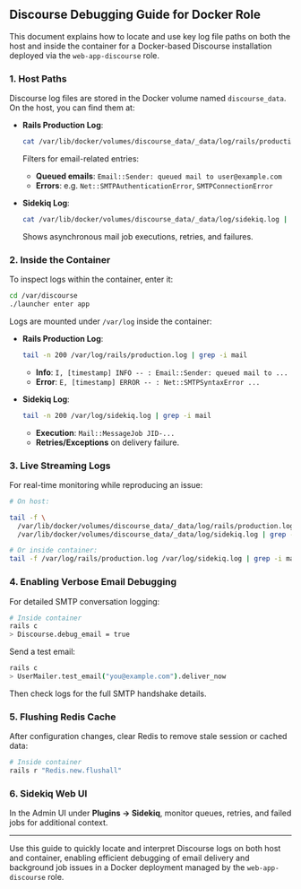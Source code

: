 ## Discourse Debugging Guide for Docker Role

This document explains how to locate and use key log file paths on both the host and inside the container for a Docker-based Discourse installation deployed via the `web-app-discourse` role.

### 1. Host Paths

Discourse log files are stored in the Docker volume named `discourse_data`. On the host, you can find them at:

* **Rails Production Log**:

  ```bash
  cat /var/lib/docker/volumes/discourse_data/_data/log/rails/production.log | grep -i mail
  ```

  Filters for email-related entries:

  * **Queued emails**: `Email::Sender: queued mail to user@example.com`
  * **Errors**: e.g. `Net::SMTPAuthenticationError`, `SMTPConnectionError`

* **Sidekiq Log**:

  ```bash
  cat /var/lib/docker/volumes/discourse_data/_data/log/sidekiq.log | grep -i mail
  ```

  Shows asynchronous mail job executions, retries, and failures.

### 2. Inside the Container

To inspect logs within the container, enter it:

```bash
cd /var/discourse
./launcher enter app
```

Logs are mounted under `/var/log` inside the container:

* **Rails Production Log**:

  ```bash
  tail -n 200 /var/log/rails/production.log | grep -i mail
  ```

  * **Info**: `I, [timestamp] INFO -- : Email::Sender: queued mail to ...`
  * **Error**: `E, [timestamp] ERROR -- : Net::SMTPSyntaxError ...`

* **Sidekiq Log**:

  ```bash
  tail -n 200 /var/log/sidekiq.log | grep -i mail
  ```

  * **Execution**: `Mail::MessageJob JID-...`
  * **Retries/Exceptions** on delivery failure.

### 3. Live Streaming Logs

For real-time monitoring while reproducing an issue:

```bash
# On host:

tail -f \
  /var/lib/docker/volumes/discourse_data/_data/log/rails/production.log \
  /var/lib/docker/volumes/discourse_data/_data/log/sidekiq.log | grep -i mail

# Or inside container:
tail -f /var/log/rails/production.log /var/log/sidekiq.log | grep -i mail
```

### 4. Enabling Verbose Email Debugging

For detailed SMTP conversation logging:

```bash
# Inside container
rails c
> Discourse.debug_email = true
```

Send a test email:

```bash
rails c
> UserMailer.test_email("you@example.com").deliver_now
```

Then check logs for the full SMTP handshake details.

### 5. Flushing Redis Cache

After configuration changes, clear Redis to remove stale session or cached data:

```bash
# Inside container
rails r "Redis.new.flushall"
```

### 6. Sidekiq Web UI

In the Admin UI under **Plugins → Sidekiq**, monitor queues, retries, and failed jobs for additional context.

---

Use this guide to quickly locate and interpret Discourse logs on both host and container, enabling efficient debugging of email delivery and background job issues in a Docker deployment managed by the `web-app-discourse` role.

